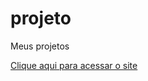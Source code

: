# projeto
 Meus projetos

<a href="https://joaquimelyson.github.io/projeto/portifolio/testes"> Clique aqui para acessar o site</a>